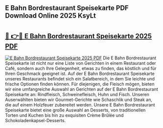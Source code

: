## E Bahn Bordrestaurant Speisekarte PDF Download Online 2025 KsyLt

# <h2><a href="http://gceesce.nevu.top/?p=E+Bahn+Bordrestaurant+Speisekarte">🔗 👉🔴 E Bahn Bordrestaurant Speisekarte 2025 PDF</a></h2>

[![E Bahn Bordrestaurant Speisekarte 2025 PDF](https://i.imgur.com/dBaPXMq.png)](http://gceesce.nevu.top/?p=E+Bahn+Bordrestaurant+Speisekarte)
Die E Bahn Bordrestaurant Speisekarte ist nicht nur eine Liste von Gerichten in einem Restaurant oder Café, sondern auch Ihre Gelegenheit, etwas zu finden, das köstlich und für Ihren Geschmack geeignet ist. Auf der E Bahn Bordrestaurant Speisekarte unseres Restaurants befindet sich ein Salatbereich, in dem Sie leichte und frische Optionen finden können. Für diejenigen, die Fleisch mögen, bieten wir eine umfangreiche Auswahl an Gerichten auf der E Bahn Bordrestaurant Speisekarte an: Rindfleisch, Schweinefleisch, Huhn und Fisch. Unseren Auserwählten bieten wir Gourmet-Gerichte wie Schaschlik und Steak an, die auf einem Holzfeuer zubereitet werden. Unsere E Bahn Bordrestaurant Speisekarte bietet eine große Auswahl an Desserts, von traditionellen Torten und Kuchen bis hin zu exquisiten Crème Brûlée und Schokoladenkapsel-Desserts.
